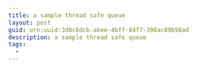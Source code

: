 ```yaml
---
title: a sample thread safe queue
layout: post
guid: urn:uuid:3d0c6dcb-abee-4bff-84f7-398ac89b98ad
description: a sample thread safe queue
tags:
  - 
---
```



